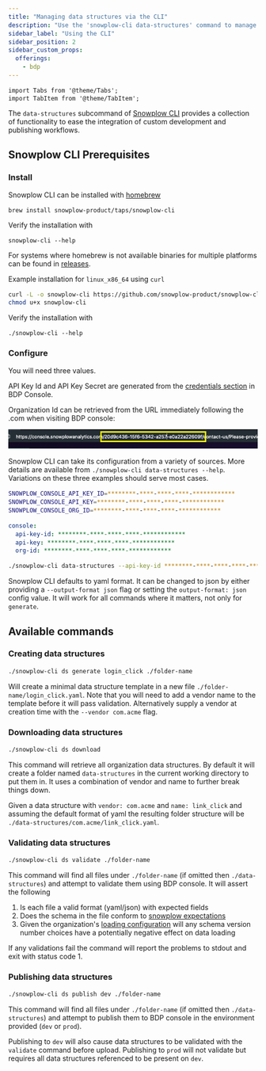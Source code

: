 ```yaml
---
title: "Managing data structures via the CLI"
description: "Use the 'snowplow-cli data-structures' command to manage your data structures."
sidebar_label: "Using the CLI"
sidebar_position: 2
sidebar_custom_props:
  offerings:
    - bdp
---
```


```mdx-code-block
import Tabs from '@theme/Tabs';
import TabItem from '@theme/TabItem';
```

The `data-structures` subcommand of [Snowplow CLI](https://github.com/snowplow-product/snowplow-cli) provides a collection of functionality to ease the integration of custom development and publishing workflows.

## Snowplow CLI Prerequisites

### Install

Snowplow CLI can be installed with [homebrew](https://brew.sh/)
```
brew install snowplow-product/taps/snowplow-cli
```

Verify the installation with
```
snowplow-cli --help
```

For systems where homebrew is not available binaries for multiple platforms can be found in [releases](https://github.com/snowplow-product/snowplow-cli/releases).

Example installation for `linux_x86_64` using `curl`

```bash
curl -L -o snowplow-cli https://github.com/snowplow-product/snowplow-cli/releases/latest/download/snowplow-cli_linux_x86_64
chmod u+x snowplow-cli
```

Verify the installation with
```
./snowplow-cli --help
```

### Configure

You will need three values.

API Key Id and API Key Secret are generated from the [credentials section](https://console.snowplowanalytics.com/credentials) in BDP Console.

Organization Id can be retrieved from the URL immediately following the .com when visiting BDP console:

![](images/orgID.png)

Snowplow CLI can take its configuration from a variety of sources. More details are available from `./snowplow-cli data-structures --help`. Variations on these three examples should serve most cases.

<Tabs groupId="config">
  <TabItem value="env" label="env variables" default>

  ```bash
  SNOWPLOW_CONSOLE_API_KEY_ID=********-****-****-****-************
  SNOWPLOW_CONSOLE_API_KEY=********-****-****-****-************
  SNOWPLOW_CONSOLE_ORG_ID=********-****-****-****-************
  ```

  </TabItem>
  <TabItem value="defaultconfig" label="$HOME/.config/snowplow/snowplow.yml" >

  ```yaml
  console:
    api-key-id: ********-****-****-****-************
    api-key: ********-****-****-****-************
    org-id: ********-****-****-****-************
  ```

  </TabItem>
  <TabItem value="args" label="inline arguments" >

  ```bash
  ./snowplow-cli data-structures --api-key-id ********-****-****-****-************ --api-key ********-****-****-****-************ --org-id ********-****-****-****-************
  ```

  </TabItem>
</Tabs>

Snowplow CLI defaults to yaml format. It can be changed to json by either providing a `--output-format json` flag or setting the `output-format: json` config value. It will work for all commands where it matters, not only for `generate`.


## Available commands

### Creating data structures

```bash
./snowplow-cli ds generate login_click ./folder-name

```

Will create a minimal data structure template in a new file `./folder-name/login_click.yaml`. Note that you will need to add a vendor name to the template before it will pass validation. Alternatively supply a vendor at creation time with the `--vendor com.acme` flag.


### Downloading data structures

```bash
./snowplow-cli ds download 
```

This command will retrieve all organization data structures. By default it will create a folder named `data-structures` in the current working directory to put them in. It uses a combination of vendor and name to further break things down.

Given a data structure with `vendor: com.acme` and `name: link_click` and assuming the default format of yaml the resulting folder structure will be `./data-structures/com.acme/link_click.yaml`.


### Validating data structures

```bash
./snowplow-cli ds validate ./folder-name
```

This command will find all files under `./folder-name` (if omitted then `./data-structures`) and attempt to validate them using BDP console. It will assert the following

1. Is each file a valid format (yaml/json) with expected fields
2. Does the schema in the file conform to [snowplow expectations](/docs/understanding-your-pipeline/schemas/#the-anatomy-of-a-schema)
3. Given the organization's [loading configuration](/docs/storing-querying/loading-process/) will any schema version number choices have a potentially negative effect on data loading

If any validations fail the command will report the problems to stdout and exit with status code 1.


### Publishing data structures

```bash
./snowplow-cli ds publish dev ./folder-name
```

This command will find all files under `./folder-name` (if omitted then `./data-structures`) and attempt to publish them to BDP console in the environment provided (`dev` or `prod`).

Publishing to `dev` will also cause data structures to be validated with the `validate` command before upload. Publishing to `prod` will not validate but requires all data structures referenced to be present on `dev`.



